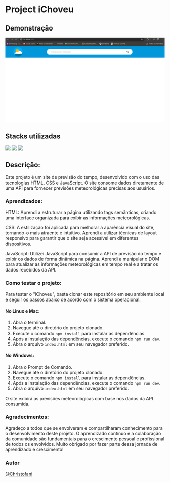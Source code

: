 # Project iChoveu

## Demonstração

<img  src="src/imgs/Peek 2024-06-22 22-01.gif"/>

## Stacks utilizadas  
<div>
   <img src="https://img.shields.io/badge/JavaScript-F7DF1E?style=for-the-badge&logo=javascript&logoColor=black" />
   <img src="https://img.shields.io/badge/HTML5-E34F26?style=for-the-badge&logo=html5&logoColor=white" />
   <img src="https://img.shields.io/badge/CSS3-1572B6?style=for-the-badge&logo=css3&logoColor=white" />
</div>

## Descrição:
Este projeto é um site de previsão do tempo, desenvolvido com o uso das tecnologias HTML, CSS e JavaScript. O site consome dados diretamente de uma API para fornecer previsões meteorológicas precisas aos usuários.

### Aprendizados:

HTML: Aprendi a estruturar a página utilizando tags semânticas, criando uma interface organizada para exibir as informações meteorológicas.

CSS: A estilização foi aplicada para melhorar a aparência visual do site, tornando-o mais atraente e intuitivo. Aprendi a utilizar técnicas de layout responsivo para garantir que o site seja acessível em diferentes dispositivos.

JavaScript: Utilizei JavaScript para consumir a API de previsão do tempo e exibir os dados de forma dinâmica na página. Aprendi a manipular o DOM para atualizar as informações meteorológicas em tempo real e a tratar os dados recebidos da API.

### Como testar o projeto:
Para testar o "iChoveu", basta clonar este repositório em seu ambiente local e seguir os passos abaixo de acordo com o sistema operacional:

#### No Linux e Mac:
1. Abra o terminal.
2. Navegue até o diretório do projeto clonado.
3. Execute o comando `npm install` para instalar as dependências.
4. Após a instalação das dependências, execute o comando `npm run dev`.
5. Abra o arquivo `index.html` em seu navegador preferido.

#### No Windows:
1. Abra o Prompt de Comando.
2. Navegue até o diretório do projeto clonado.
3. Execute o comando `npm install` para instalar as dependências.
4. Após a instalação das dependências, execute o comando `npm run dev`.
5. Abra o arquivo `index.html` em seu navegador preferido.

O site exibirá as previsões meteorológicas com base nos dados da API consumida.


### Agradecimentos:
Agradeço a todos que se envolveram e compartilharam conhecimento para o desenvolvimento deste projeto. O aprendizado contínuo e a colaboração da comunidade são fundamentais para o crescimento pessoal e profissional de todos os envolvidos. Muito obrigado por fazer parte dessa jornada de aprendizado e crescimento!

### Autor

[@Christofani](https://github.com/Christofani)

